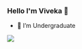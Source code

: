 ### Hello I'm Viveka 👋





- 🔭 I’m Undergraduate

<img src="https://github-readme-stats.vercel.app/api?username=viveka97&&show_icons=true&title_color=ffffff&icon_color=bb2acf&text_color=daf7dc&bg_color=151515">
